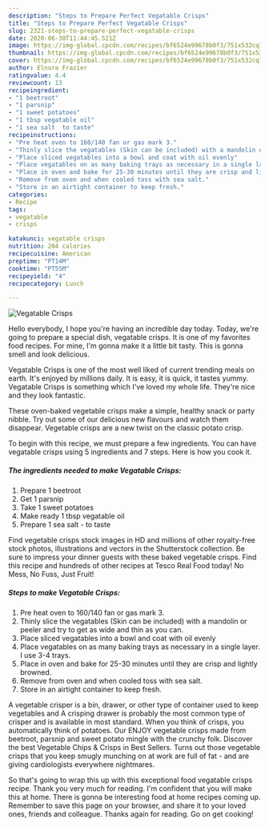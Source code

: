 ```yaml
---
description: "Steps to Prepare Perfect Vegatable Crisps"
title: "Steps to Prepare Perfect Vegatable Crisps"
slug: 2321-steps-to-prepare-perfect-vegatable-crisps
date: 2020-06-30T11:44:45.521Z
image: https://img-global.cpcdn.com/recipes/bf6524e99678b0f3/751x532cq70/vegatable-crisps-recipe-main-photo.jpg
thumbnail: https://img-global.cpcdn.com/recipes/bf6524e99678b0f3/751x532cq70/vegatable-crisps-recipe-main-photo.jpg
cover: https://img-global.cpcdn.com/recipes/bf6524e99678b0f3/751x532cq70/vegatable-crisps-recipe-main-photo.jpg
author: Elnora Frazier
ratingvalue: 4.4
reviewcount: 13
recipeingredient:
- "1 beetroot"
- "1 parsnip"
- "1 sweet potatoes"
- "1 tbsp vegatable oil"
- "1 sea salt  to taste"
recipeinstructions:
- "Pre heat oven to 160/140 fan or gas mark 3."
- "Thinly slice the vegatables (Skin can be included) with a mandolin or peeler and try to get as wide and thin as you can."
- "Place sliced vegatables into a bowl and coat with oil evenly"
- "Place vegatables on as many baking trays as necessary in a single layer. I use 3-4 trays."
- "Place in oven and bake for 25-30 minutes until they are crisp and lightly browned."
- "Remove from oven and when cooled toss with sea salt."
- "Store in an airtight container to keep fresh."
categories:
- Recipe
tags:
- vegatable
- crisps

katakunci: vegatable crisps 
nutrition: 204 calories
recipecuisine: American
preptime: "PT14M"
cooktime: "PT55M"
recipeyield: "4"
recipecategory: Lunch

---
```



![Vegatable Crisps](https://img-global.cpcdn.com/recipes/bf6524e99678b0f3/751x532cq70/vegatable-crisps-recipe-main-photo.jpg)

Hello everybody, I hope you're having an incredible day today. Today, we're going to prepare a special dish, vegatable crisps. It is one of my favorites food recipes. For mine, I'm gonna make it a little bit tasty. This is gonna smell and look delicious.

Vegatable Crisps is one of the most well liked of current trending meals on earth. It's enjoyed by millions daily. It is easy, it is quick, it tastes yummy. Vegatable Crisps is something which I've loved my whole life. They're nice and they look fantastic.

These oven-baked vegetable crisps make a simple, healthy snack or party nibble. Try out some of our delicious new flavours and watch them disappear. Vegetable crisps are a new twist on the classic potato crisp.


To begin with this recipe, we must prepare a few ingredients. You can have vegatable crisps using 5 ingredients and 7 steps. Here is how you cook it.

<!--inarticleads1-->

##### The ingredients needed to make Vegatable Crisps:

1. Prepare 1 beetroot
1. Get 1 parsnip
1. Take 1 sweet potatoes
1. Make ready 1 tbsp vegatable oil
1. Prepare 1 sea salt - to taste


Find vegetable crisps stock images in HD and millions of other royalty-free stock photos, illustrations and vectors in the Shutterstock collection. Be sure to impress your dinner guests with these baked vegetable crisps. Find this recipe and hundreds of other recipes at Tesco Real Food today! No Mess, No Fuss, Just Fruit! 

<!--inarticleads2-->

##### Steps to make Vegatable Crisps:

1. Pre heat oven to 160/140 fan or gas mark 3.
1. Thinly slice the vegatables (Skin can be included) with a mandolin or peeler and try to get as wide and thin as you can.
1. Place sliced vegatables into a bowl and coat with oil evenly
1. Place vegatables on as many baking trays as necessary in a single layer. I use 3-4 trays.
1. Place in oven and bake for 25-30 minutes until they are crisp and lightly browned.
1. Remove from oven and when cooled toss with sea salt.
1. Store in an airtight container to keep fresh.


A vegetable crisper is a bin, drawer, or other type of container used to keep vegetables and A crisping drawer is probably the most common type of crisper and is available in most standard. When you think of crisps, you automatically think of potatoes. Our ENJOY vegetable crisps made from beetroot, parsnip and sweet potato mingle with the crunchy folk. Discover the best Vegetable Chips &amp; Crisps in Best Sellers. Turns out those vegetable crisps that you keep smugly munching on at work are full of fat - and are giving cardiologists everywhere nightmares. 

So that's going to wrap this up with this exceptional food vegatable crisps recipe. Thank you very much for reading. I'm confident that you will make this at home. There is gonna be interesting food at home recipes coming up. Remember to save this page on your browser, and share it to your loved ones, friends and colleague. Thanks again for reading. Go on get cooking!
